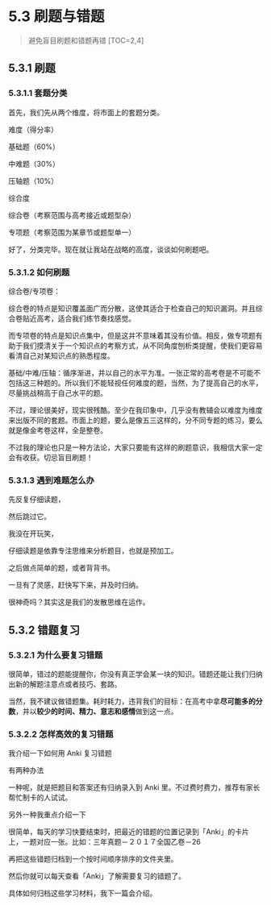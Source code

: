 # 5.3 刷题与错题
> 避免盲目刷题和错题再错
[TOC=2,4]
## 5.3.1 刷题

### 5.3.1.1 套题分类

首先，我们先从两个维度，将市面上的套题分类。

难度（得分率）

基础题（60%）

中难题（30%）

压轴题（10%）

综合度

综合卷（考察范围与高考接近或题型杂）

专项题（考察范围为某章节或题型单一）

好了，分类完毕。现在就让我站在战略的高度，谈谈如何刷题吧。

### 5.3.1.2 如何刷题

综合卷/专项卷：

综合卷的特点是知识覆盖面广而分散，这使其适合于检查自己的知识漏洞。并且综合卷贴近高考，适合我们练节奏找感觉。

而专项卷的特点是知识点集中，但是这并不意味着其没有价值。相反，做专项题有助于我们摸清关于一个知识点的考察方式，从不同角度刨析类提醒，使我们更容易看清自己对某知识点的熟悉程度。

基础/中难/压轴：循序渐进，并以自己的水平为准。一张正常的高考卷是不可能不包括这三种题的。所以我们不能轻视任何难度的题，当然，为了提高自己的水平，尽量挑战稍高于自己水平的题。

不过，理论很美好，现实很残酷。至少在我印象中，几乎没有教辅会以难度为维度来出版不同的套题。市面上的题，要么是像五三这样的，分不同专题的练习，要么就是像金考卷这样，全是整卷。

不过我的理论也只是一种方法论，大家只要能有这样的刷题意识，我相信大家一定会有收获。切忌盲目刷题！

### 5.3.1.3 遇到难题怎么办

先反复仔细读题，

然后跳过它。

我没在开玩笑，

仔细读题是依靠专注思维来分析题目，也就是预加工。

之后做点简单的题，或者背背书。

一旦有了灵感，赶快写下来，并及时归纳。

很神奇吗？其实这是我们的发散思维在运作。

## 5.3.2 错题复习

### 5.3.2.1 为什么要复习错题

很简单，错过的题能提醒你，你没有真正学会某一块的知识。错题还能让我们归纳出新的解题注意点或者技巧、套路。

当然，我不建议做错题集。耗时耗力，违背我们的目标：在高考中拿**尽可能多的分数**，并以**较少的时间、精力、意志和感情**做到这一点。

### 5.3.2.2 怎样高效的复习错题

我介绍一下如何用 Anki 复习错题

有两种办法

一种呢，就是把题目和答案还有归纳录入到 Anki 里。不过费时费力，推荐有家长帮忙制卡的人试试。

另外一种我重点介绍一下

 很简单，每天的学习快要结束时，把最近的错题的位置记录到「Anki」的卡片上，一题对应一张。比如：三年真题－２０１７全国乙卷－26

再把这些错题归档到一个按时间顺序排序的文件夹里。

然后你就可以每天查看「Anki」了解需要复习的错题了。

具体如何归档这些学习材料，我下一篇会介绍。



